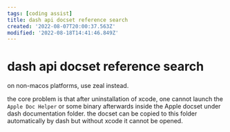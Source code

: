 ```yaml
---
tags: [coding assist]
title: dash api docset reference search
created: '2022-08-07T20:00:37.563Z'
modified: '2022-08-18T14:41:46.849Z'
---
```


# dash api docset reference search

on non-macos platforms, use zeal instead.

the core problem is that after uninstallation of xcode, one cannot launch the `Apple Doc Helper` or some binary afterwards inside the Apple docset under dash documentation folder. the docset can be copied to this folder automatically by dash but without xcode it cannot be opened.
